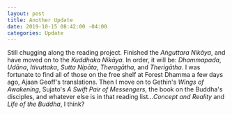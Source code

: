 ```yaml
---
layout: post
title: Another Update
date: 2019-10-15 08:42:00 -04:00
categories: Update
---
```


Still chugging along the reading project.  Finished the *Aṅguttara Nikāya*, and have moved on to
the *Kuddhaka Nikāya*.  In order, it will be:  *Dhammapada*, *Udāna*, *Itivuttaka*, *Sutta Nipāta*,
*Theragātha*, and *Therigātha*.  I was fortunate to find all of those on the free shelf at Forest
Dhamma a few days ago, Ajaan Geoff's translations.  Then I move on to Gethin's *Wings of Awakening*,
Sujato's *A Swift Pair of Messengers*, the book on the Buddha's disciples, and whatever else is in
that reading list...*Concept and Reality* and *Life of the Buddha*, I think?